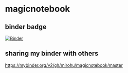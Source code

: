 # magicnotebook

## binder badge
[![Binder](https://mybinder.org/badge_logo.svg)](https://mybinder.org/v2/gh/mirohu/magicnotebook/master)

## sharing my binder with others
https://mybinder.org/v2/gh/mirohu/magicnotebook/master
